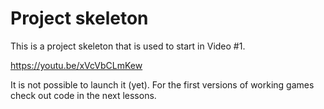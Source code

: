 # Project skeleton

This is a project skeleton that is used to start in Video #1.

https://youtu.be/xVcVbCLmKew

It is not possible to launch it (yet). For the first versions 
of working games check out code in the next lessons.